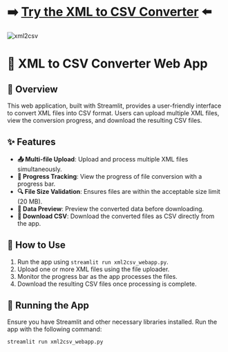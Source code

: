 # ➡️ [Try the XML to CSV Converter](http://xml2csv.streamlit.app) ⬅️
![xml2csv](https://github.com/ofurkancoban/xml2csv/blob/master/img/xml2csv_webapp.gif)
# 🔄 XML to CSV Converter Web App

## 📜 Overview
This web application, built with Streamlit, provides a user-friendly interface to convert XML files into CSV format. Users can upload multiple XML files, view the conversion progress, and download the resulting CSV files.

## ✨ Features
- **📤 Multi-file Upload**: Upload and process multiple XML files simultaneously.
- **🚀 Progress Tracking**: View the progress of file conversion with a progress bar.
- **🔍 File Size Validation**: Ensures files are within the acceptable size limit (20 MB).
- **🔎 Data Preview**: Preview the converted data before downloading.
- **💾 Download CSV**: Download the converted files as CSV directly from the app.

## 🚀 How to Use
1. Run the app using `streamlit run xml2csv_webapp.py`.
2. Upload one or more XML files using the file uploader.
3. Monitor the progress bar as the app processes the files.
4. Download the resulting CSV files once processing is complete.

## 🔧 Running the App
Ensure you have Streamlit and other necessary libraries installed. Run the app with the following command:

```shell
streamlit run xml2csv_webapp.py

